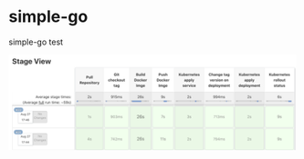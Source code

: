 # simple-go
simple-go test


![Image Alt](https://raw.githubusercontent.com/nopp/simple-go/master/.img/jenkins.png)
